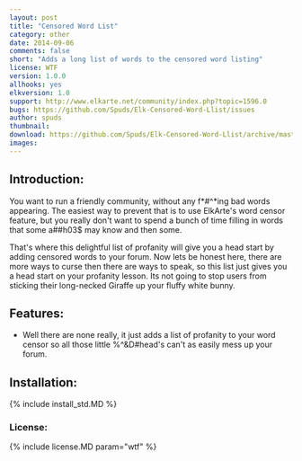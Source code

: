 ```yaml
---
layout: post
title: "Censored Word List"
category: other
date: 2014-09-06
comments: false
short: "Adds a long list of words to the censored word listing"
license: WTF
version: 1.0.0
allhooks: yes
elkversion: 1.0
support: http://www.elkarte.net/community/index.php?topic=1596.0
bugs: https://github.com/Spuds/Elk-Censored-Word-Llist/issues
author: spuds
thumbnail:
download: https://github.com/Spuds/Elk-Censored-Word-Llist/archive/master.zip
images:
---
```


## Introduction:
You want to run a friendly community, without any f*#^*ing bad words appearing. The easiest way to prevent that is to use ElkArte's word censor feature, but you really don't want to spend a bunch of time filling in words that some a##h03$ may know and then some.

That's where this delightful list of profanity will give you a head start by adding censored words to your forum.  Now lets be honest here, there are more ways to curse then there are ways to speak, so this list just gives you a head start on your profanity lesson.  Its not going to stop users from sticking their long-necked Giraffe up your fluffy white bunny.

## Features:

-  Well there are none really, it just adds a list of profanity to your word censor so all those little %^&D#head's can't as easily mess up your forum.

## Installation:
{% include install_std.MD %}

### License:
{% include license.MD param="wtf" %}